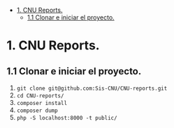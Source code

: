 - [1. CNU Reports.](#1-cnu-reports)
  - [1.1 Clonar e iniciar el proyecto.](#11-clonar-e-iniciar-el-proyecto)

# 1. CNU Reports.

## 1.1 Clonar e iniciar el proyecto.

1. `git clone git@github.com:Sis-CNU/CNU-reports.git`
2. `cd CNU-reports/`
3. `composer install`
4. `composer dump`
5. `php -S localhost:8000 -t public/`